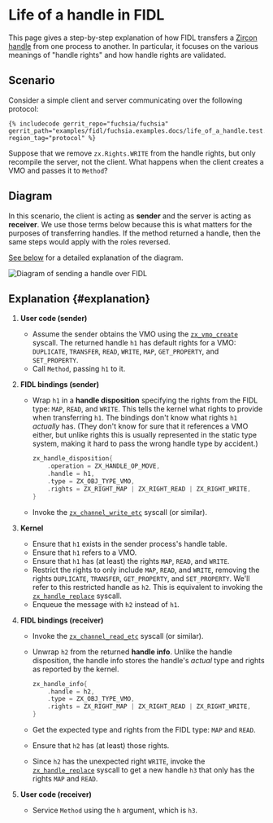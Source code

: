 # Life of a handle in FIDL

This page gives a step-by-step explanation of how FIDL transfers a [Zircon
handle] from one process to another. In particular, it focuses on the various
meanings of "handle rights" and how handle rights are validated.

## Scenario

Consider a simple client and server communicating over the following protocol:

```fidl
{% includecode gerrit_repo="fuchsia/fuchsia" gerrit_path="examples/fidl/fuchsia.examples.docs/life_of_a_handle.test.fidl" region_tag="protocol" %}
```

Suppose that we remove `zx.Rights.WRITE` from the handle rights, but only
recompile the server, not the client. What happens when the client creates a VMO
and passes it to `Method`?

## Diagram

In this scenario, the client is acting as **sender** and the server is acting as
**receiver**. We use those terms below because this is what matters for the
purposes of transferring handles. If the method returned a handle, then the same
steps would apply with the roles reversed.

[See below](#explanation) for a detailed explanation of the diagram.

![Diagram of sending a handle over FIDL](images/life-of-a-handle.svg)

## Explanation {#explanation}

1. **User code (sender)**
    * Assume the sender obtains the VMO using the [`zx_vmo_create`] syscall. The
      returned handle `h1` has default rights for a VMO: `DUPLICATE`,
      `TRANSFER`, `READ`, `WRITE`, `MAP`, `GET_PROPERTY`, and `SET_PROPERTY`.
    * Call `Method`, passing `h1` to it.

1. **FIDL bindings (sender)**
    * Wrap `h1` in a **handle disposition** specifying the rights from the FIDL
      type: `MAP`, `READ`, and `WRITE`. This tells the kernel what rights to
      provide when transferring `h1`. The bindings don't know what rights `h1`
      _actually_ has. (They don't know for sure that it references a VMO either,
      but unlike rights this is usually represented in the static type system,
      making it hard to pass the wrong handle type by accident.)

      ```c
      zx_handle_disposition{
          .operation = ZX_HANDLE_OP_MOVE,
          .handle = h1,
          .type = ZX_OBJ_TYPE_VMO,
          .rights = ZX_RIGHT_MAP | ZX_RIGHT_READ | ZX_RIGHT_WRITE,
      }
      ```

    * Invoke the [`zx_channel_write_etc`] syscall (or similar).

1. **Kernel**
    * Ensure that `h1` exists in the sender process's handle table.
    * Ensure that `h1` refers to a VMO.
    * Ensure that `h1` has (at least) the rights `MAP`, `READ`, and `WRITE`.
    * Restrict the rights to only include `MAP`, `READ`, and `WRITE`, removing
      the rights `DUPLICATE`, `TRANSFER`, `GET_PROPERTY`, and `SET_PROPERTY`.
      We'll refer to this restricted handle as `h2`. This is equivalent to
      invoking the [`zx_handle_replace`] syscall.
    * Enqueue the message with `h2` instead of `h1`.

1. **FIDL bindings (receiver)**
    * Invoke the [`zx_channel_read_etc`] syscall (or similar).
    * Unwrap `h2` from the returned **handle info**. Unlike the handle
      disposition, the handle info stores the handle's _actual_ type and rights
      as reported by the kernel.

      ```c
      zx_handle_info{
          .handle = h2,
          .type = ZX_OBJ_TYPE_VMO,
          .rights = ZX_RIGHT_MAP | ZX_RIGHT_READ | ZX_RIGHT_WRITE,
      }
      ```

    * Get the expected type and rights from the FIDL type: `MAP` and `READ`.
    * Ensure that `h2` has (at least) those rights.
    <!-- TODO(https://fxbug.dev/89504): In the future, the following point will only
    apply to debug mode. Explain that here once that is the case. -->
    * Since `h2` has the unexpected right `WRITE`, invoke the
      [`zx_handle_replace`] syscall to get a new handle `h3` that only has the
      rights `MAP` and `READ`.

1. **User code (receiver)**
    * Service `Method` using the `h` argument, which is `h3`.

[`zx_channel_read_etc`]: /reference/syscalls/channel_read_etc.md
[`zx_channel_write_etc`]: /reference/syscalls/channel_write_etc.md
[`zx_handle_replace`]: /reference/syscalls/handle_replace.md
[`zx_vmo_create`]: /reference/syscalls/vmo_create.md
[Zircon handle]: /docs/concepts/kernel/handles.md
